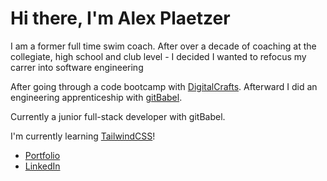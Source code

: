 # Hi there, I'm Alex Plaetzer

I am a former full time swim coach. After over a decade of coaching at the collegiate, high school and club level - I decided I wanted to refocus my carrer into software engineering 
 
After going through a code bootcamp with [DigitalCrafts](https://www.digitalcrafts.com/). Afterward I did an engineering apprenticeship with [gitBabel](https://www.gitbabel.com/).

Currently a junior full-stack developer with gitBabel.

I'm currently learning [TailwindCSS](https://tailwindcss.com/)!
 

- [Portfolio](https://alexplaetzer.netlify.app/)
- [LinkedIn](https://www.linkedin.com/in/alexplaetzer/)
<!--
**plaetzaw/plaetzaw** is a ✨ _special_ ✨ repository because its `README.md` (this file) appears on your GitHub profile.

Here are some ideas to get you started:

- 🔭 I’m currently working on ...
- 🌱 I’m currently learning ...
- 👯 I’m looking to collaborate on ...
- 🤔 I’m looking for help with ...
- 💬 Ask me about ...
- 📫 How to reach me: ...
- 😄 Pronouns: ...
- ⚡ Fun fact: ... 
-->
